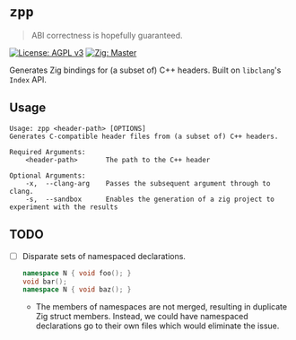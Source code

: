 # `zpp`
> ABI correctness is hopefully guaranteed.

[![License: AGPL v3](https://img.shields.io/badge/License-AGPL_v3-blue.svg)](https://www.gnu.org/licenses/agpl-3.0)
[![Zig: Master](https://img.shields.io/badge/Zig-master-color?logo=zig&color=%23f3ab20)](https://ziglang.org)

Generates Zig bindings for (a subset of) C++ headers.
Built on `libclang`'s `Index` API.

## Usage

```
Usage: zpp <header-path> [OPTIONS]
Generates C-compatible header files from (a subset of) C++ headers. 

Required Arguments:
    <header-path>       The path to the C++ header

Optional Arguments:
    -x,  --clang-arg    Passes the subsequent argument through to clang.
    -s,  --sandbox      Enables the generation of a zig project to experiment with the results
```

## TODO

- [ ] Disparate sets of namespaced declarations.
    ```cpp
    namespace N { void foo(); }
    void bar();
    namespace N { void baz(); }
    ```
  - The members of namespaces are not merged, resulting in duplicate Zig struct members. Instead, we could have namespaced declarations go to their own files which would eliminate the issue.